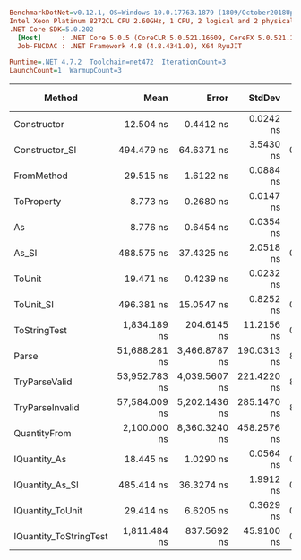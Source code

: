 ``` ini

BenchmarkDotNet=v0.12.1, OS=Windows 10.0.17763.1879 (1809/October2018Update/Redstone5)
Intel Xeon Platinum 8272CL CPU 2.60GHz, 1 CPU, 2 logical and 2 physical cores
.NET Core SDK=5.0.202
  [Host]     : .NET Core 5.0.5 (CoreCLR 5.0.521.16609, CoreFX 5.0.521.16609), X64 RyuJIT
  Job-FNCDAC : .NET Framework 4.8 (4.8.4341.0), X64 RyuJIT

Runtime=.NET 4.7.2  Toolchain=net472  IterationCount=3  
LaunchCount=1  WarmupCount=3  

```
|                 Method |          Mean |         Error |      StdDev |  Gen 0 |  Gen 1 | Gen 2 | Allocated |
|----------------------- |--------------:|--------------:|------------:|-------:|-------:|------:|----------:|
|            Constructor |     12.504 ns |     0.4412 ns |   0.0242 ns |      - |      - |     - |         - |
|         Constructor_SI |    494.479 ns |    64.6371 ns |   3.5430 ns | 0.0296 |      - |     - |     201 B |
|             FromMethod |     29.515 ns |     1.6122 ns |   0.0884 ns |      - |      - |     - |         - |
|             ToProperty |      8.773 ns |     0.2680 ns |   0.0147 ns |      - |      - |     - |         - |
|                     As |      8.776 ns |     0.6454 ns |   0.0354 ns |      - |      - |     - |         - |
|                  As_SI |    488.575 ns |    37.4325 ns |   2.0518 ns | 0.0296 |      - |     - |     201 B |
|                 ToUnit |     19.471 ns |     0.4239 ns |   0.0232 ns |      - |      - |     - |         - |
|              ToUnit_SI |    496.381 ns |    15.0547 ns |   0.8252 ns | 0.0296 |      - |     - |     201 B |
|           ToStringTest |  1,834.189 ns |   204.6145 ns |  11.2156 ns | 0.1926 |      - |     - |    1244 B |
|                  Parse | 51,688.281 ns | 3,466.8787 ns | 190.0313 ns | 8.4839 | 0.3052 |     - |   54376 B |
|          TryParseValid | 53,952.783 ns | 4,039.5607 ns | 221.4220 ns | 8.4839 | 0.3662 |     - |   54352 B |
|        TryParseInvalid | 57,584.009 ns | 5,202.1436 ns | 285.1470 ns | 8.4229 | 0.3052 |     - |   53895 B |
|           QuantityFrom |  2,100.000 ns | 8,360.3240 ns | 458.2576 ns |      - |      - |     - |    8192 B |
|           IQuantity_As |     18.445 ns |     1.0290 ns |   0.0564 ns | 0.0038 |      - |     - |      24 B |
|        IQuantity_As_SI |    485.414 ns |    36.3274 ns |   1.9912 ns | 0.0296 |      - |     - |     201 B |
|       IQuantity_ToUnit |     29.414 ns |     6.6205 ns |   0.3629 ns | 0.0088 |      - |     - |      56 B |
| IQuantity_ToStringTest |  1,811.484 ns |   837.5692 ns |  45.9100 ns | 0.1926 |      - |     - |    1244 B |
